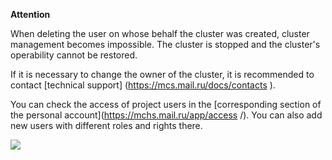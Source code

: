 **Attention**

When deleting the user on whose behalf the cluster was created, cluster management becomes impossible. The cluster is stopped and the cluster's operability cannot be restored.

If it is necessary to change the owner of the cluster, it is recommended to contact [technical support] (https://mcs.mail.ru/docs/contacts ).

You can check the access of project users in the [corresponding section of the personal account](https://mchs.mail.ru/app/access /). You can also add new users with different roles and rights there.

![](./assets/1598990406970-1598990406970.png)
